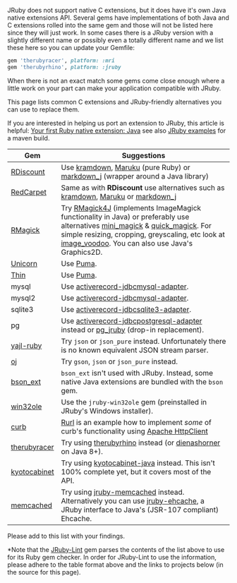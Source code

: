 JRuby does not support native C extensions, but it does have it's own Java native extensions API.  Several gems have implementations of both Java and C extensions rolled into the same gem and those will not be listed here since they will just work.  In some cases there is a JRuby version with a slightly different name or possibly even a totally different name and we list these here so you can update your Gemfile:

```ruby
gem 'therubyracer', platform: :mri
gem 'therubyrhino', platform: :jruby
```

When there is not an exact match some gems come close enough where a little work on your part can make your application compatible with JRuby.

This page lists common C extensions and JRuby-friendly alternatives you can use to replace them.

If you are interested in helping us port an extension to JRuby, this article is helpful: [Your first Ruby native extension: Java](https://blog.jcoglan.com/2012/08/02/your-first-ruby-native-extension-java/) see also [JRuby examples](https://github.com/jruby/jruby-examples) for a maven build.


| Gem | Suggestions |
|-----|-------------|
|[RDiscount][]|Use [kramdown][], [Maruku][] (pure Ruby) or [markdown_j][] (wrapper around a Java library)|
|[RedCarpet][]|Same as with **RDiscount** use alternatives such as [kramdown][], [Maruku][] or [markdown_j][]|
|[RMagick][]|Try [RMagick4J][] (implements ImageMagick functionality in Java) or preferably use alternatives [mini_magick][] & [quick_magick][]. For simple resizing, cropping, greyscaling, etc look at [image_voodoo][]. You can also use Java's Graphics2D.|
|[Unicorn][]| Use [Puma][].|
|[Thin][]| Use [Puma][].|
|mysql|Use [activerecord-jdbcmysql-adapter][].|
|mysql2|Use [activerecord-jdbcmysql-adapter][].|
|sqlite3|Use [activerecord-jdbcsqlite3-adapter][].|
|pg|Use [activerecord-jdbcpostgresql-adapter][] instead or [pg_jruby][] (drop-in replacement).|
|[yajl-ruby][]|Try `json` or `json_pure` instead. Unfortunately there is no known equivalent JSON stream parser.|
|[oj][]|Try `gson`, `json` or `json_pure` instead.|
|[bson_ext][]|`bson_ext` isn't used with JRuby. Instead, some native Java extensions are bundled with the `bson` gem.|
|[win32ole][]|Use the `jruby-win32ole` gem (preinstalled in JRuby's Windows installer).|
|[curb][]|[Rurl][] is an example how to implement _some_ of curb's functionality using [Apache HttpClient][]|
|[therubyracer][]|Try using [therubyrhino][] instead (or [dienashorner][] on Java 8+).|
|[kyotocabinet][]|Try using [kyotocabinet-java][] instead. This isn't 100% complete yet, but it covers most of the API.|
|[memcached][]|Try using [jruby-memcached][] instead. Alternatively you can use [jruby-ehcache][], a JRuby interface to Java's (JSR-107 compliant) Ehcache.|

Please add to this list with your findings.

*Note that the [JRuby-Lint][] gem parses the contents of the list above to use for its Ruby gem checker. In order for JRuby-Lint to use the information, please adhere to the table format above and the links to projects below (in the source for this page).

[RDiscount]: http://dafoster.net/projects/rdiscount/
[RedCarpet]: https://github.com/vmg/redcarpet
[kramdown]: https://github.com/gettalong/kramdown
[Maruku]:https://github.com/bhollis/maruku
[markdown_j]: https://github.com/nate/markdown_j
[RMagick]: https://github.com/rmagick/rmagick
[RMagick4J]: https://github.com/Serabe/RMagick4J
[mini_magick]: https://github.com/minimagick/minimagick
[quick_magick]: https://github.com/aseldawy/quick_magick
[image_voodoo]: https://github.com/jruby/image_voodoo
[Unicorn]: http://unicorn.bogomips.org/
[Puma]: http://puma.io/
[Thin]: http://code.macournoyer.com/thin/
[Typhoeus]: https://github.com/dbalatero/typhoeus
[activerecord-jdbc-adapter]: https://github.com/jruby/activerecord-jdbc-adapter
[JRuby-Lint]: https://github.com/jruby/jruby-lint
[Nokogiri]: http://nokogiri.org/
[yajl-ruby]: https://github.com/brianmario/yajl-ruby
[bson_ext]: https://github.com/mongodb/mongo-ruby-driver
[Apache HttpClient]: http://hc.apache.org/httpcomponents-client-ga/
[HttpURLConnection]: http://download.oracle.com/javase/1,5.0/docs/api/java/net/HttpURLConnection.html
[win32ole]: http://www.ruby-doc.org/stdlib/libdoc/win32ole/rdoc/index.html
[Rurl]: https://github.com/rcyrus/Rurl
[curb]: https://github.com/taf2/curb
[therubyracer]: https://github.com/cowboyd/therubyracer
[therubyrhino]: https://github.com/cowboyd/therubyrhino
[dienashorner]: https://github.com/kares/dienashorner
[kyotocabinet]: http://fallabs.com/kyotocabinet/
[kyotocabinet-java]: https://github.com/csw/kyotocabinet-java
[memcached]: https://github.com/evan/memcached
[jruby-memcached]: https://github.com/aurorafeint/jruby-memcached
[jruby-ehcache]: https://github.com/dylanz/ehcache
[oj]: https://github.com/ohler55/oj
[activerecord-jdbcmysql-adapter]: https://rubygems.org/gems/activerecord-jdbcmysql-adapter
[activerecord-jdbcsqlite3-adapter]: https://rubygems.org/gems/activerecord-jdbcsqlite3-adapter
[activerecord-jdbcpostgresql-adapter]: https://rubygems.org/gems/activerecord-jdbcpostgresql-adapter
[pg_jruby]: https://rubygems.org/gems/pg_jruby